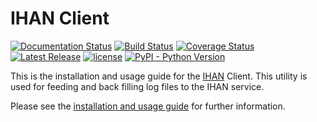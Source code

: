 # IHAN Client

[![Documentation Status](https://readthedocs.org/projects/ihan/badge/?version=latest)](http://ihan.readthedocs.io/en/latest/)
[![Build Status](https://travis-ci.org/marklit/ihan.svg?branch=master)](https://travis-ci.org/marklit/ihan)
[![Coverage Status](https://coveralls.io/repos/marklit/ihan/badge.png)](https://coveralls.io/r/marklit/ihan)
[![Latest Release](https://img.shields.io/pypi/v/ihan.svg)](https://pypi.python.org/pypi/ihan)
[![license](http://img.shields.io/badge/license-MIT-red.svg?style=flat)](http://opensource.org/licenses/MIT)
[![PyPI - Python Version](https://img.shields.io/pypi/pyversions/ihan.svg)](https://pypi.org/project/ihan/)

This is the installation and usage guide for the [IHAN](https://www.ihan.ee/) Client. This utility is used for feeding and back filling log files to the IHAN service.

Please see the [installation and usage guide](https://ihan.readthedocs.io/en/latest/) for further information.
